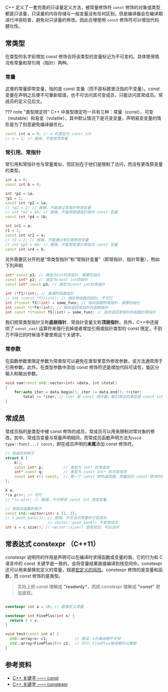 C++ 定义了一套完善的只读量定义方法，被常量修饰符 `const` 修饰的对象或类型都是只读量，只读量的内存存储与一般变量没有任何区别，但是编译器会在编译期进行冲突检查，避免对只读量的修改。因此合理使用 `const` 修饰符可以增加代码健壮性。

## 常类型

在类型的名字前增加 const 修饰会将该类型的变量标记为不可变的。具体使用情况有常量和常引用（指针）两种。

### 常量

这里的常量即常变量，指的是 const 变量（而不是标题里泛指的不变量）。const 变量在声明之后便不可重新赋值，也不可访问其可变成员，只能访问其常成员。常成员的定义见后文。

??? note "类型限定符"
    C++ 中类型限定符一共有三种：常量（const）、可变（mutable）和易变（volatile），其中默认情况下是可变变量，声明易变变量的情形是为了刻意避免编译器优化。

```cpp
const int a = 0; // a 的类型为 const int
// a = 1; // 报错，不能修改常量
```

### 常引用、常指针

常引用和常指针也与常量类似，但区别在于他们是限制了访问，而没有更改原变量的类型。

```cpp
int a = 0;
const int b = 0;

int *p1 = &a;
*p1 = 1;
const int *p2 = &a;
// *p2 = 2; // 报错，不能通过常指针修改变量
// int *p3 = &b; // 报错，不能用普通指针指向 const 变量
const int *p4 = &b;

int &r1 = a;
r1 = 1;
const int &r2 = a;
// r2 = 2; // 报错，不能通过常引用修改变量
// int &p3 = &b; // 报错，不能用普通引用指向 const 变量
const int &r4 = b;
```

另外需要区分开的是“常类型指针”和“常指针变量”（即常指针、指针常量），例如下列声明

```cpp
int* const p1; // 类型为int的常指针，需要初始化
const int* p2; // 类型为const int的指针
const int* const p3; // 类型为const int的常指针

int (*f1)(int); // 普通的函数指针
// int (const *f2)(int); // 指向常函数的指针，不可行
int (*const f3)(int) = some_func; // 指向函数的常指针，需要初始化
int const *(*f4)(int); // 指向返回常指针的函数指针
int const *(*const f5)(int) = some_func; // 指向返回常指针的函数的常指针
```

我们把常类型指针又称**底层指针**、常指针变量又称**顶层指针**。另外，C++中还提供了 `const_cast` 运算符来强行去掉或者增加引用或指针类型的 const 限定，不到万不得已的时候请不要使用这个关键字。

### 常参数

在函数参数里限定参数为常类型可以避免在类型里意外修改参数，该方法通常用于引用参数。此外，在类型参数中添加 const 修饰符还能增加代码可读性，能区分输入和输出参数。

```cpp
void sum(const std::vector<int> &data, int &total)
{
    for(auto iter = data.begin(); iter != data.end(); ++iter)
        total += *iter; // iter 是 const 迭代器，解引用后的类型是 const int
}
```

## 常成员

常成员指的是类型中被 const 修饰的成员，常成员可以用来限制对常对象的修改。其中，常成员变量与常量声明相同，而常成员函数声明方法为`void type::func(...) const`，即在成员声明的**末尾**添加 const 修饰符。

```cpp
// 常成员的例子
struct X {
    X();
    const int* p;         // 类型为 int* 的常成员
    int* const q;         // 类型为 const int* 的可变成员
    const int r() const;  // 第一个 const 修饰返回值，而最后的 const 修饰的是这个成员函数。
};

X a;
*(a.p)++; // 可行
// *(a.q)++; // 报错，不可修改 const int 类型变量

// 常成员函数的例子
const std::vector<int> c {1, 2};
// c.push_back(3); // 报错，不可访问常量的可变成员
                   // vector::push_back() 不是常成员
int s = c.size(); // vector::size() 是常成员，可以访问
```

## 常表达式 constexpr （C++11）

constexpr 说明符的作用是声明可以在编译时求得函数或变量的值，它的行为和 C 语言中的 const 关键字是一致的，会将变量结果直接编译到栈空间中。constexpr 还可以用来替换宏定义的常量，规避[宏定义的风险](./basic.md)。constexpr 修饰的是变量和函数，而 const 修饰的是类型。

> 实际上把 const 理解成 **"readonly"**，而把 constexpr 理解成 **"const"** 更加直观。

```cpp

constexpr int a = 10; // 直接定义常量

constexpr int FivePlus(int x) {
  return 5 + x;
}

void test(const int x) {
  std::array<x> c1;            // 错误，x在编译期不可知
  std::array<FivePlus(6)> c2;  // 可行，FivePlus编译期可以推断
}
```

## 参考资料

- [C++ 关键字 —— const](https://zh.cppreference.com/w/cpp/keyword/const)
- [C++ 关键字 —— constexpr](https://zh.cppreference.com/w/cpp/keyword/constexpr)
